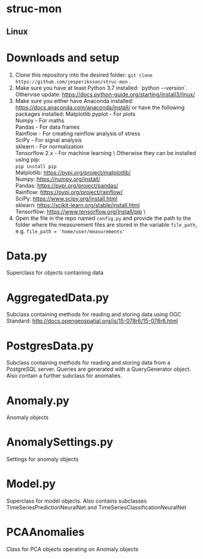 # struc-mon

## Linux
# Downloads and setup
1. Clone this repository into the desired folder: `git clone https://github.com/jesperiksson/struc-mon` .
2. Make sure you have at least Python 3.7 installed: ´python --version´. Othervise update: https://docs.python-guide.org/starting/install3/linux/
3. Make sure you either have Anaconda installed: https://docs.anaconda.com/anaconda/install/ or have the following packages installed:
  Matplotlib.pyplot - For plots \
  Numpy - For maths \
  Pandas - For data frames \
  Rainflow - For creating rainflow analysis of stress \
  SciPy - For signal analysis \
  sklearn - For normalization \
  Tensorflow 2.x - For machine learning \ 
  Otherwise they can be installed using pip: \
  `pip install pip`\
  Matplotlib: https://pypi.org/project/matplotlib/ \
  Numpy: https://numpy.org/install/ \
  Pandas: https://pypi.org/project/pandas/ \
  Rainflow: https://pypi.org/project/rainflow/ \
  SciPy: https://www.scipy.org/install.html \
  sklearn: https://scikit-learn.org/stable/install.html \
  Tensorflow: https://www.tensorflow.org/install/pip \
4. Open the file in the repo named `config.py` and provide the path to the folder where the measurement files are stored in the variable `file_path`, e.g. `file_path = 'home/user/measurements'` 

# Data.py 
Superclass for objects containing data
# AggregatedData.py
Subclass containing methods for reading and storing data using OGC Standard: http://docs.opengeospatial.org/is/15-078r6/15-078r6.html
# PostgresData.py 
Subclass containing methods for reading and storing data from a PostgreSQL server. Queries are generated with a QueryGenerator object. Also contain a further subclass for anomalies. 

# Anomaly.py
Anomaly objects

# AnomalySettings.py 
Settings for anomaly objects

# Model.py 
Superclass for model objects. Also contains subclasses TimeSeriesPredictionNeuralNet and TimeSeriesClassificationNeuralNet

# PCAAnomalies 
Class for PCA objects operating on Anomaly objects





